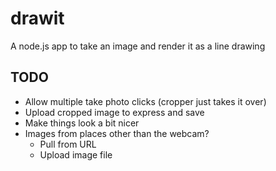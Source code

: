 # drawit

A node.js app to take an image and render it as a line drawing

## TODO

- Allow multiple take photo clicks (cropper just takes it over)
- Upload cropped image to express and save
- Make things look a bit nicer
- Images from places other than the webcam?
  - Pull from URL
  - Upload image file
